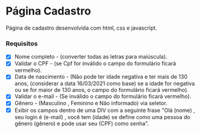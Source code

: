 # Página Cadastro
Página de cadastro desenvolvida com html, css e javascript.

### Requisitos

- [x] Nome completo - (converter todas as letras para maiúscula).
- [x] Validar o CPF - (se Cpf for inválido o campo do formulário ficará vermelho).
- [x] Data de nascimento - (Não pode ter idade negativa e ter mais de 130 anos, (considerar a data 16/03/2021 como base) se a idade for negativa ou se for maior de 130 anos, o campo do formulário ficará vermelho).
- [x] Validar o e-mail - (Se inválido o campo do formulário ficará vermelho).
- [x] Gênero - (Masculino , Feminino e Não informado) via seletor.
- [x] Exibir os campos dentro de uma DIV com a seguinte frase "Olá (nome) , seu login é (e-mail) , você tem (idade) se define como uma pessoa do gênero (gênero) e pode usar seu (CPF) como senha".
